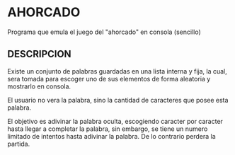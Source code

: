 # AHORCADO
Programa que emula el juego del "ahorcado" en consola (sencillo)

## DESCRIPCION
Existe un conjunto de palabras guardadas en una lista interna y fija, la cual, sera tomada para escoger uno de sus elementos
de forma aleatoria y mostrarlo en consola.

El usuario no vera la palabra, sino la cantidad de caracteres que posee esta palabra.

El objetivo es adivinar la palabra oculta, escogiendo caracter por caracter hasta llegar a completar la palabra,
sin embargo, se tiene un numero limitado de intentos hasta adivinar la palabra. De lo contrario perdera la partida.

